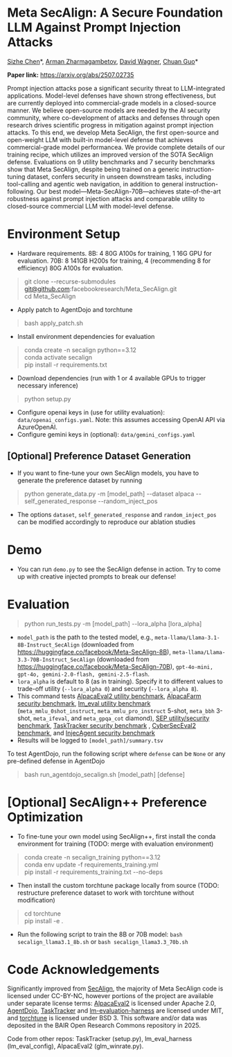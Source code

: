 # Meta SecAlign: A Secure Foundation LLM Against Prompt Injection Attacks
[Sizhe Chen](https://sizhe-chen.github.io)\*, [Arman Zharmagambetov](https://arman-z.github.io), [David Wagner](https://people.eecs.berkeley.edu/~daw), [Chuan Guo](https://sites.google.com/view/chuanguo)\*

**Paper link:** https://arxiv.org/abs/2507.02735

Prompt injection attacks pose a significant security threat to LLM-integrated applications. Model-level
defenses have shown strong effectiveness, but are currently deployed into commercial-grade models in
a closed-source manner. We believe open-source models are needed by the AI security community,
where co-development of attacks and defenses through open research drives scientific progress in
mitigation against prompt injection attacks. To this end, we develop Meta SecAlign, the first
open-source and open-weight LLM with built-in model-level defense that achieves commercial-grade
model performancea. We provide complete details of our training recipe, which utilizes an improved
version of the SOTA SecAlign defense. Evaluations on 9 utility benchmarks and 7 security benchmarks
show that Meta SecAlign, despite being trained on a generic instruction-tuning dataset, confers
security in unseen downstream tasks, including tool-calling and agentic web navigation, in addition
to general instruction-following. Our best model—Meta-SecAlign-70B—achieves state-of-the-art
robustness against prompt injection attacks and comparable utility to closed-source commercial LLM
with model-level defense.

# Environment Setup
+ Hardware requirements. 8B: 4 80G A100s for training, 1 16G GPU for evaluation. 70B: 8 141GB H200s for training, 4 (recommending 8 for efficiency) 80G A100s for evaluation.
> git clone --recurse-submodules git@github.com:facebookresearch/Meta_SecAlign.git \
> cd Meta_SecAlign
+ Apply patch to AgentDojo and torchtune
> bash apply_patch.sh
+ Install environment dependencies for evaluation
> conda create -n secalign python==3.12 \
> conda activate secalign \
> pip install -r requirements.txt
+ Download dependencies (run with 1 or 4 available GPUs to trigger necessary inference)
> python setup.py
+ Configure openai keys in (use for utility evaluation): ```data/openai_configs.yaml```. Note: this assumes accessing OpenAI API via AzureOpenAI.
+ Configure gemini keys in (optional): ```data/gemini_configs.yaml```
## [Optional] Preference Dataset Generation
+ If you want to fine-tune your own SecAlign models, you have to generate the preference dataset by running
> python generate_data.py -m [model_path] --dataset alpaca --self_generated_response --random_inject_pos
+ The options ```dataset```, ```self_generated_response``` and ```random_inject_pos``` can be modified accordingly to reproduce our ablation studies

# Demo
+ You can run ```demo.py``` to see the SecAlign defense in action. Try to come up with creative injected prompts to break our defense!

# Evaluation
> python run_tests.py -m [model_path] --lora_alpha [lora_alpha]
+ ```model_path``` is the path to the tested model, e.g., ```meta-llama/Llama-3.1-8B-Instruct_SecAlign``` (downloaded from https://huggingface.co/facebook/Meta-SecAlign-8B), ```meta-llama/Llama-3.3-70B-Instruct_SecAlign``` (downloaded from https://huggingface.co/facebook/Meta-SecAlign-70B), ```gpt-4o-mini, gpt-4o, gemini-2.0-flash, gemini-2.5-flash```.
+ ```lora_alpha``` is default to 8 (as in training). Specify it to different values to trade-off utility (```--lora_alpha 0```) and security (```--lora_alpha 8```).
+ This command tests [AlpacaEval2 utility benchmark](https://huggingface.co/datasets/tatsu-lab/alpaca_farm), [AlpacaFarm security benchmark](https://arxiv.org/pdf/2402.06363), [lm_eval utility benchmark](https://github.com/EleutherAI/lm-evaluation-harness) (```meta_mmlu_0shot_instruct```, ```meta_mmlu_pro_instruct``` 5-shot, ```meta_bbh``` 3-shot, ```meta_ifeval```, and ```meta_gpqa_cot``` diamond), [SEP utility/security benchmark](https://arxiv.org/pdf/2403.06833), [TaskTracker security benchmark](https://github.com/microsoft/TaskTracker) , [CyberSecEval2 benchmark](https://ai.meta.com/research/publications/cyberseceval-2-a-wide-ranging-cybersecurity-evaluation-suite-for-large-language-models/), and [InjecAgent security benchmark](https://arxiv.org/pdf/2403.02691)
+ Results will be logged to ```[model_path]/summary.tsv```

To test AgentDojo, run the following script where ```defense``` can be ```None``` or any pre-defined defense in AgentDojo
> bash run_agentdojo_secalign.sh [model_path] [defense]

# [Optional] SecAlign++ Preference Optimization
+ To fine-tune your own model using SecAlign++, first install the conda environment for training (TODO: merge with evaluation environment)
> conda create -n secalign_training python==3.12 \
> conda env update -f requirements_training.yml \
> pip install -r requirements_training.txt --no-deps
+ Then install the custom torchtune package locally from source (TODO: restructure preference dataset to work with torchtune without modification)
> cd torchtune \
> pip install -e .
+ Run the following script to train the 8B or 70B model: ```bash secalign_llama3.1_8b.sh``` or ```bash secalign_llama3.3_70b.sh```

# Code Acknowledgements
Significantly improved from [SecAlign](https://github.com/facebookresearch/SecAlign), the majority of Meta SecAlign code is licensed under CC-BY-NC, however portions of the project are available under separate license terms: [AlpacaEval2](https://github.com/tatsu-lab/alpaca_eval) is licensed under Apache 2.0, [AgentDojo](https://github.com/ethz-spylab/agentdojo), [TaskTracker](https://github.com/microsoft/TaskTracker) and [lm-evaluation-harness](https://github.com/EleutherAI/lm-evaluation-harness) are licensed under MIT, and [torchtune](https://github.com/pytorch/torchtune) is licensed under BSD 3. This software and/or data was deposited in the BAIR Open Research Commons repository in 2025.

Code from other repos: TaskTracker (setup.py), lm_eval_harness (lm_eval_config), AlpacaEval2 (glm_winrate.py).
